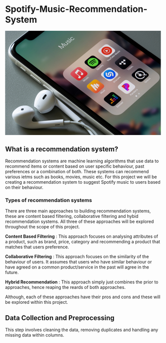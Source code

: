# Spotify-Music-Recommendation-System

![Alt](./Images/frontiers-big-data-song-recommendation-system-ai.jpg.webp)

## What is a recommendation system?
Recommendation systems are machine learning algorithms that use data to recommend items or content based on user specific behaviour, past preferences or a combination of both. These systems can recommend various ietms such as books, movies, music etc. For this project we will be creating a recommendation system to suggest Spotify music to users based on their behaviour.

### Types of recommendation systems

There are three main approaches to building recommendation systems, these are content based filtering, collaborative filtering and hybid recommendation systems. All three of these approaches will be explored throughout the scope of this project. 

**Content Based Filtering** : This approach focuses on analysing attributes of a product, such as brand, price, category and recommending a product that matches that users preference. 

**Collaborative Filtering** : This approach focuses on the similarity of the behaviour of users. It assumes that users who have similar behaviour or have agreed on a common product/service in the past will agree in the future. 

**Hybrid Recommendation** : This approach simply just combines the prior to approaches, hence reaping the reards of both approaches. 

Although, each of these approaches have their pros and cons and these will be explored within this project.


## Data Collection and Preprocessing
This step involves cleaning the data, removing duplicates and handling any missing data within columns. 

